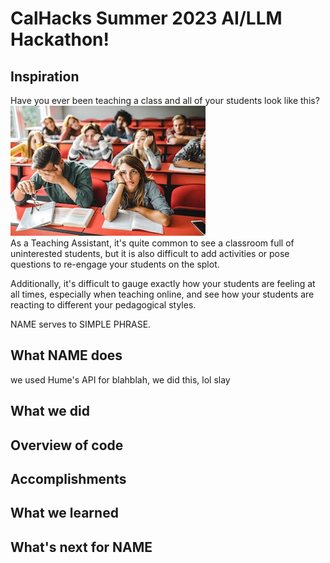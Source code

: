 # CalHacks Summer 2023 AI/LLM Hackathon!

## Inspiration  
Have you ever been teaching a class and all of your students look like this? ![bored students](bored_students2.jpg)  
As a Teaching Assistant, it's quite common to see a classroom full of uninterested students, but it is also difficult to add activities or pose questions to re-engage your students on the splot.  

Additionally, it's difficult to gauge exactly how your students are feeling at all times, especially when teaching online, and see how your students are reacting to different your pedagogical styles.   

NAME serves to SIMPLE PHRASE.  

## What NAME does  
we used Hume's API for blahblah, we did this, lol slay  

## What we did

## Overview of code  

## Accomplishments

## What we learned  

## What's next for NAME